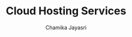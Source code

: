 ---
is_programmatic_layout_5: true
draft: false
title: Cloud Hosting Services
snippet: Cloud Hosting Services
image:
  src: /images/pseo/best-work-management-tools-for-cloud-hosting-services.jpg
  alt: cloud hosting services, task management, resource management, productivity
publishDate: 2024-11-29
category: ""
author: Chamika Jayasri
tags:
  - cloudhostingservices
  - Tips
  - Open-Source
  - Team
content_01: |
    The Cloud Hosting Services industry is characterized by rapid technological advancements and a constant need to meet diverse client demands while ensuring uptime and security. Effective task management tools are vital for success, as they help teams coordinate complex projects, streamline workflows, and maintain high service levels amidst the industry's dynamic environment.,
content_02: |
    Worklenz supports cloud hosting teams with task tracking, resource optimization, and streamlined communication.
description: Discover the best work management tools for cloud hosting services including WorkLenz, designed for your specific needs.
related: [best-work-management-tools-for-cloud-computing, best-work-management-tools-for-it-outsourcing, best-work-management-tools-for-cybersecurity, best-work-management-tools-for-technology-startups]
---